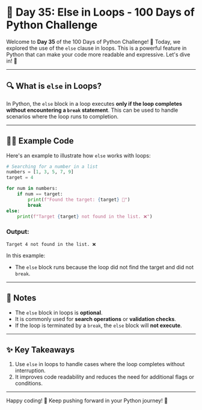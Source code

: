 # 🐍 Day 35: Else in Loops - 100 Days of Python Challenge

Welcome to **Day 35** of the 100 Days of Python Challenge! 🎉 Today, we explored the use of the `else` clause in loops. This is a powerful feature in Python that can make your code more readable and expressive. Let's dive in! 🚀

---

## 🔍 What is `else` in Loops?

In Python, the `else` block in a loop executes **only if the loop completes without encountering a `break` statement**. This can be used to handle scenarios where the loop runs to completion.

---

## 🧑‍💻 Example Code

Here's an example to illustrate how `else` works with loops:

```python
# Searching for a number in a list
numbers = [1, 3, 5, 7, 9]
target = 4

for num in numbers:
    if num == target:
        print(f"Found the target: {target} 🎯")
        break
else:
    print(f"Target {target} not found in the list. ❌")
```

### Output:
```
Target 4 not found in the list. ❌
```

In this example:
- The `else` block runs because the loop did not find the target and did not `break`.

---

## 📒 Notes

- The `else` block in loops is **optional**.
- It is commonly used for **search operations** or **validation checks**.
- If the loop is terminated by a `break`, the `else` block will **not execute**.

---

## ✨ Key Takeaways

1. Use `else` in loops to handle cases where the loop completes without interruption.
2. It improves code readability and reduces the need for additional flags or conditions.

---

Happy coding! 🚀 Keep pushing forward in your Python journey! 💪